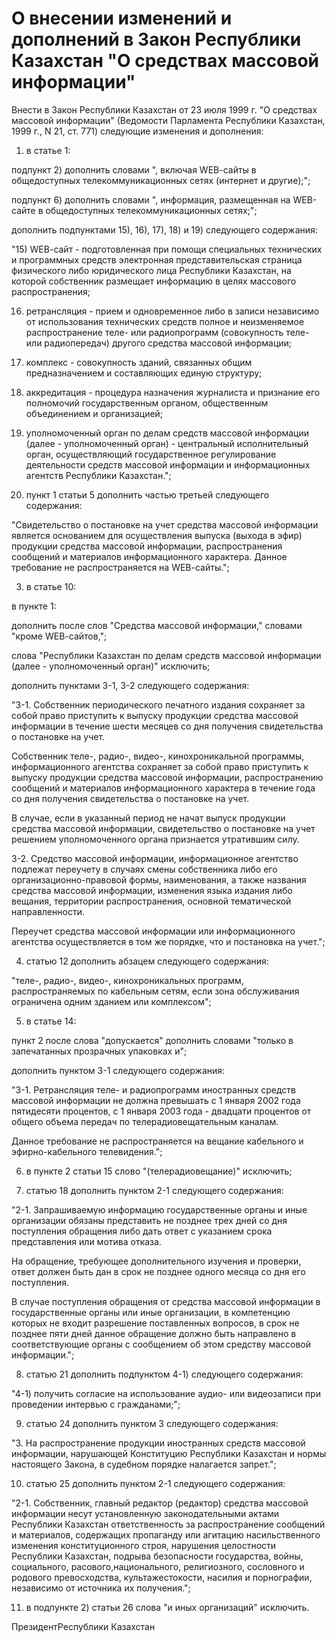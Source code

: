 # О внесении изменений и дополнений в Закон Республики Казахстан "О средствах массовой информации"

Внести в Закон Республики Казахстан от 23 июля 1999 г. "О средствах массовой информации" (Ведомости Парламента Республики Казахстан, 1999 г., N 21, ст. 771) следующие изменения и дополнения:

1) в статье 1:

подпункт 2) дополнить словами ", включая WЕВ-сайты в общедоступных телекоммуникационных сетях (интернет и другие);";

подпункт 6) дополнить словами ", информация, размещенная на WЕВ-сайте в общедоступных телекоммуникационных сетях;";

дополнить подпунктами 15), 16), 17), 18) и 19) следующего содержания:

"15) WЕВ-сайт - подготовленная при помощи специальных технических и программных средств электронная представительская страница физического либо юридического лица Республики Казахстан, на которой собственник размещает информацию в целях массового распространения;

16) ретрансляция - прием и одновременное либо в записи независимо от использования технических средств полное и неизменяемое распространение теле- или радиопрограмм (совокупность теле- или радиопередач) другого средства массовой информации;

17) комплекс - совокупность зданий, связанных общим предназначением и составляющих единую структуру;

18) аккредитация - процедура назначения журналиста и признание его полномочий государственным органом, общественным объединением и организацией;

19) уполномоченный орган по делам средств массовой информации (далее - уполномоченный орган) - центральный исполнительный орган, осуществляющий государственное регулирование деятельности средств массовой информации и информационных агентств Республики Казахстан.";

2) пункт 1 статьи 5 дополнить частью третьей следующего содержания:

"Свидетельство о постановке на учет средства массовой информации является основанием для осуществления выпуска (выхода в эфир) продукции средства массовой информации, распространения сообщений и материалов информационного характера. Данное требование не распространяется на WЕВ-сайты.";

3) в статье 10:

в пункте 1:

дополнить после слов "Средства массовой информации," словами "кроме WЕВ-сайтов,";

слова "Республики Казахстан по делам средств массовой информации (далее - уполномоченный орган)" исключить;

дополнить пунктами 3-1, 3-2 следующего содержания:

"3-1. Собственник периодического печатного издания сохраняет за собой право приступить к выпуску продукции средства массовой информации в течение шести месяцев со дня получения свидетельства о постановке на учет.

Собственник теле-, радио-, видео-, кинохроникальной программы, информационного агентства сохраняет за собой право приступить к выпуску продукции средства массовой информации, распространению сообщений и материалов информационного характера в течение года со дня получения свидетельства о постановке на учет.

В случае, если в указанный период не начат выпуск продукции средства массовой информации, свидетельство о постановке на учет решением уполномоченного органа признается утратившим силу.

3-2. Средство массовой информации, информационное агентство подлежат переучету в случаях смены собственника либо его организационно-правовой формы, наименования, а также названия средства массовой информации, изменения языка издания либо вещания, территории распространения, основной тематической направленности.

Переучет средства массовой информации или информационного агентства осуществляется в том же порядке, что и постановка на учет.";

4) статью 12 дополнить абзацем следующего содержания:

"теле-, радио-, видео-, кинохроникальных программ, распространяемых по кабельным сетям, если зона обслуживания ограничена одним зданием или комплексом";

5) в статье 14:

пункт 2 после слова "допускается" дополнить словами "только в запечатанных прозрачных упаковках и";

дополнить пунктом 3-1 следующего содержания:

"3-1. Ретрансляция теле- и радиопрограмм иностранных средств массовой информации не должна превышать с 1 января 2002 года пятидесяти процентов, с 1 января 2003 года - двадцати процентов от общего объема передач по телерадиовещательным каналам.

Данное требование не распространяется на вещание кабельного и эфирно-кабельного телевидения.";

6) в пункте 2 статьи 15 слово "(телерадиовещание)" исключить;

7) статью 18 дополнить пунктом 2-1 следующего содержания:

"2-1. Запрашиваемую информацию государственные органы и иные организации обязаны представить не позднее трех дней со дня поступления обращения либо дать ответ с указанием срока представления или мотива отказа.

На обращение, требующее дополнительного изучения и проверки, ответ должен быть дан в срок не позднее одного месяца со дня его поступления.

В случае поступления обращения от средства массовой информации в государственные органы или иные организации, в компетенцию которых не входит разрешение поставленных вопросов, в срок не позднее пяти дней данное обращение должно быть направлено в соответствующие органы с сообщением об этом средству массовой информации.";

8) статью 21 дополнить подпунктом 4-1) следующего содержания:

"4-1) получить согласие на использование аудио- или видеозаписи при проведении интервью с гражданами;";

9) статью 24 дополнить пунктом 3 следующего содержания:

"3. На распространение продукции иностранных средств массовой информации, нарушающей Конституцию Республики Казахстан и нормы настоящего Закона, в судебном порядке налагается запрет.";

10) статью 25 дополнить пунктом 2-1 следующего содержания:

"2-1. Собственник, главный редактор (редактор) средства массовой информации несут установленную законодательными актами Республики Казахстан ответственность за распространение сообщений и материалов, содержащих пропаганду или агитацию насильственного изменения конституционного строя, нарушения целостности Республики Казахстан, подрыва безопасности государства, войны, социального, расового,национального, религиозного, сословного и родового превосходства, культажестокости, насилия и порнографии, независимо от источника их получения.";

11) в подпункте 2) статьи 26 слова "и иных организаций" исключить.

ПрезидентРеспублики Казахстан

